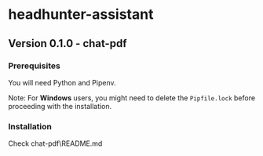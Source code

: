 # headhunter-assistant

## Version 0.1.0 - chat-pdf

### Prerequisites

You will need Python and Pipenv.

Note: For **Windows** users, you might need to delete the `Pipfile.lock` before proceeding with the installation.

### Installation

Check chat-pdf\README.md
